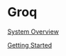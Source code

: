 # Groq
 
[System Overview](./System-Overview.md)

[Getting Started](./getting-started.md)

<!--- [Customizing Environment](./customizing-environment.md) --->

<!--- [Running a Model/Program](./running-a-model-or-program.md) --->

<!--- [Job Queuing and Submission](./job-queuing-and-submission.md) --->

<!--- [Example Programs](./example-programs.md) --->

<!--- [Miscellaneous](./miscellaneous.md) --->
